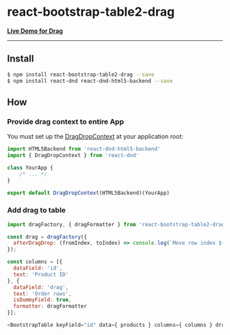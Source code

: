 # react-bootstrap-table2-drag

**[Live Demo for Drag](https://react-bootstrap-table.github.io/react-bootstrap-table2/storybook/index.html?selectedKind=Drag%20and%20Drop)**

-----

## Install

```sh
$ npm install react-bootstrap-table2-drag --save
$ npm install react-dnd react-dnd-html5-backend --save
```

## How

### Provide drag context to entire App

You must set up the [DragDropContext](http://react-dnd.github.io/react-dnd/docs/api/drag-drop-context) at your application root:

```js
import HTML5Backend from 'react-dnd-html5-backend'
import { DragDropContext } from 'react-dnd'

class YourApp {
	/* ... */
}

export default DragDropContext(HTML5Backend)(YourApp)
```

### Add drag to table

```js
import dragFactory, { dragFormatter } from 'react-bootstrap-table2-drag';

const drag = dragFactory({
  afterDragDrop: (fromIndex, toIndex) => console.log(`Move row index ${fromIndex} to index ${toIndex}`)
});

const columns = [{
  dataField: 'id',
  text: 'Product ID'
}, {
  dataField: 'drag',
  text: 'Order rows',
  isDummyField: true,
  formatter: dragFormatter
}];

<BootstrapTable keyField="id" data={ products } columns={ columns } drag={drag} />
```


